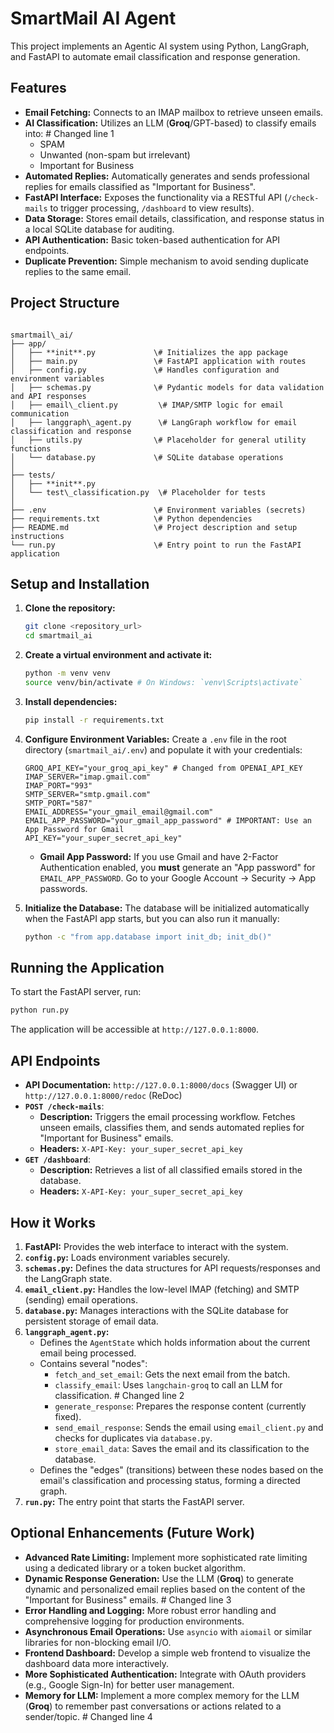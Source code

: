 # SmartMail AI Agent

This project implements an Agentic AI system using Python, LangGraph, and FastAPI to automate email classification and response generation.

## Features

- **Email Fetching:** Connects to an IMAP mailbox to retrieve unseen emails.
- **AI Classification:** Utilizes an LLM (**Groq**/GPT-based) to classify emails into: # Changed line 1
    - SPAM
    - Unwanted (non-spam but irrelevant)
    - Important for Business
- **Automated Replies:** Automatically generates and sends professional replies for emails classified as "Important for Business".
- **FastAPI Interface:** Exposes the functionality via a RESTful API (`/check-mails` to trigger processing, `/dashboard` to view results).
- **Data Storage:** Stores email details, classification, and response status in a local SQLite database for auditing.
- **API Authentication:** Basic token-based authentication for API endpoints.
- **Duplicate Prevention:** Simple mechanism to avoid sending duplicate replies to the same email.

## Project Structure

```

smartmail\_ai/
├── app/
│   ├── **init**.py             \# Initializes the app package
│   ├── main.py                 \# FastAPI application with routes
│   ├── config.py               \# Handles configuration and environment variables
│   ├── schemas.py              \# Pydantic models for data validation and API responses
│   ├── email\_client.py         \# IMAP/SMTP logic for email communication
│   ├── langgraph\_agent.py      \# LangGraph workflow for email classification and response
│   ├── utils.py                \# Placeholder for general utility functions
│   └── database.py             \# SQLite database operations
│
├── tests/
│   ├── **init**.py
│   └── test\_classification.py  \# Placeholder for tests
│
├── .env                        \# Environment variables (secrets)
├── requirements.txt            \# Python dependencies
├── README.md                   \# Project description and setup instructions
└── run.py                      \# Entry point to run the FastAPI application

````

## Setup and Installation

1.  **Clone the repository:**
    ```bash
    git clone <repository_url>
    cd smartmail_ai
    ```

2.  **Create a virtual environment and activate it:**
    ```bash
    python -m venv venv
    source venv/bin/activate # On Windows: `venv\Scripts\activate`
    ```

3.  **Install dependencies:**
    ```bash
    pip install -r requirements.txt
    ```

4.  **Configure Environment Variables:**
    Create a `.env` file in the root directory (`smartmail_ai/.env`) and populate it with your credentials:

    ```dotenv
    GROQ_API_KEY="your_groq_api_key" # Changed from OPENAI_API_KEY
    IMAP_SERVER="imap.gmail.com"
    IMAP_PORT="993"
    SMTP_SERVER="smtp.gmail.com"
    SMTP_PORT="587"
    EMAIL_ADDRESS="your_gmail_email@gmail.com"
    EMAIL_APP_PASSWORD="your_gmail_app_password" # IMPORTANT: Use an App Password for Gmail
    API_KEY="your_super_secret_api_key"
    ```
    * **Gmail App Password:** If you use Gmail and have 2-Factor Authentication enabled, you **must** generate an "App password" for `EMAIL_APP_PASSWORD`. Go to your Google Account -> Security -> App passwords.

5.  **Initialize the Database:**
    The database will be initialized automatically when the FastAPI app starts, but you can also run it manually:
    ```bash
    python -c "from app.database import init_db; init_db()"
    ```

## Running the Application

To start the FastAPI server, run:

```bash
python run.py
````

The application will be accessible at `http://127.0.0.1:8000`.

## API Endpoints

  * **API Documentation:** `http://127.0.0.1:8000/docs` (Swagger UI) or `http://127.0.0.1:8000/redoc` (ReDoc)
  * **`POST /check-mails`**:
      * **Description:** Triggers the email processing workflow. Fetches unseen emails, classifies them, and sends automated replies for "Important for Business" emails.
      * **Headers:** `X-API-Key: your_super_secret_api_key`
  * **`GET /dashboard`**:
      * **Description:** Retrieves a list of all classified emails stored in the database.
      * **Headers:** `X-API-Key: your_super_secret_api_key`

## How it Works

1.  **FastAPI:** Provides the web interface to interact with the system.
2.  **`config.py`:** Loads environment variables securely.
3.  **`schemas.py`:** Defines the data structures for API requests/responses and the LangGraph state.
4.  **`email_client.py`:** Handles the low-level IMAP (fetching) and SMTP (sending) email operations.
5.  **`database.py`:** Manages interactions with the SQLite database for persistent storage of email data.
6.  **`langgraph_agent.py`:**
      * Defines the `AgentState` which holds information about the current email being processed.
      * Contains several "nodes":
          * `fetch_and_set_email`: Gets the next email from the batch.
          * `classify_email`: Uses `langchain-groq` to call an LLM for classification. \# Changed line 2
          * `generate_response`: Prepares the response content (currently fixed).
          * `send_email_response`: Sends the email using `email_client.py` and checks for duplicates via `database.py`.
          * `store_email_data`: Saves the email and its classification to the database.
      * Defines the "edges" (transitions) between these nodes based on the email's classification and processing status, forming a directed graph.
7.  **`run.py`:** The entry point that starts the FastAPI server.

## Optional Enhancements (Future Work)

  * **Advanced Rate Limiting:** Implement more sophisticated rate limiting using a dedicated library or a token bucket algorithm.
  * **Dynamic Response Generation:** Use the LLM (**Groq**) to generate dynamic and personalized email replies based on the content of the "Important for Business" emails. \# Changed line 3
  * **Error Handling and Logging:** More robust error handling and comprehensive logging for production environments.
  * **Asynchronous Email Operations:** Use `asyncio` with `aiomail` or similar libraries for non-blocking email I/O.
  * **Frontend Dashboard:** Develop a simple web frontend to visualize the dashboard data more interactively.
  * **More Sophisticated Authentication:** Integrate with OAuth providers (e.g., Google Sign-In) for better user management.
  * **Memory for LLM:** Implement a more complex memory for the LLM (**Groq**) to remember past conversations or actions related to a sender/topic. \# Changed line 4

<!-- end list -->
